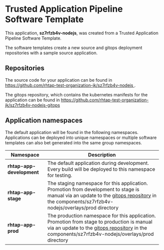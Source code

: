# Trusted Application Pipeline Software Template

This application, **sz7rfzb4v-nodejs**, was created from a Trusted Application Pipeline Software Template.

The software templates create a new source and gitops deployment repositories with a sample source application. 

## Repositories

The source code for your application can be found in [https://github.com/rhtap-test-organization-jk/sz7rfzb4v-nodejs ](https://github.com/rhtap-test-organization-jk/sz7rfzb4v-nodejs ).
 
The gitops repository, which contains the kubernetes manifests for the application can be found in 
[https://github.com/rhtap-test-organization-jk/sz7rfzb4v-nodejs-gitops ](https://github.com/rhtap-test-organization-jk/sz7rfzb4v-nodejs-gitops ) 

## Application namespaces 

The default application will be found in the following namespaces. Applications can be deployed into unique namespaces or multiple software templates can also bet generated into the same group namespaces.  

|  Namespace   |  Description   |  
| -------- | -------- |   
| **rhtap-app-development** | The default application during development. Every build will be deployed to this namespace for testing. | 
| **rhtap-app-stage** | The staging namespace for this application. Promotion from development to stage is manual via an update to the [gitops repository](https://github.com/rhtap-test-organization-jk/sz7rfzb4v-nodejs-gitops ) in the components/sz7rfzb4v-nodejs/overlays/prod directory |  
| **rhtap-app-prod** | The production namespace for this application. Promotion from stage to production is manual via an update to the [gitops repository](https://github.com/rhtap-test-organization-jk/sz7rfzb4v-nodejs-gitops ) in the components/sz7rfzb4v-nodejs/overlays/prod directory | 